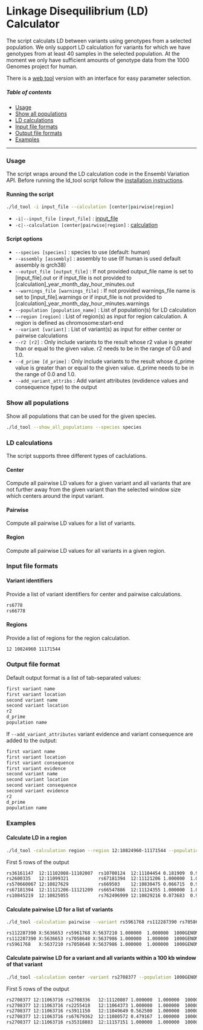 Linkage Disequilibrium (LD) Calculator
=====================================
The script calculats LD between variants using genotypes from a selected population. We only support LD calculation for variants for which we have genotypes from at least 40 samples in the selected population. At the moment we only have sufficient amounts of genotype data from the 1000 Genomes project for human.

There is a [web tool](http://www.ensembl.org/Multi/Tools/LD) version with an interface for easy parameter selection. 

##### Table of contents
* [Usage](#usage)
* [Show all populations](#show_all_populations)
* [LD calculations](#ld_calculations)
* [Input file formats](#input_file_formats)
* [Output file formats](#output_file_formats)
* [Examples](#examples)
---
<a name="usage"></a>
### Usage
The script wraps around the LD calculation code in the Ensembl Variation API. Before running the ld_tool script follow the [installation instructions](https://github.com/Ensembl/ensembl-variation/blob/master/C_code/README.txt).

#### Running the script
```bash
./ld_tool -i input_file --calculation [center|pairwise|region] 
```
* `-i|--input_file [input_file]` : [input_file](#input_file_formats)
* `-c|--calculation [center|pairwise|region]` : [calculation](#ld_calculation)

#### Script options
* `--species [species]` : species to use (default: human)
* `--assembly [assembly]` : assembly to use (If human is used default assembly is grch38)
* `--output_file [output_file]` : If not provided output_file name is set to [input_file].out or if input_file is not provided to [calculation]_year_month_day_hour_minutes.out
* `--warnings_file [warnings_file]` : If not provided warnings_file name is set to [input_file].warnings or if input_file is not provided to [calculation]_year_month_day_hour_minutes.warnings
* `--population [population_name]` : List of population(s) for LD calculation
* `--region [region]` : List of region(s) as input for region calculation. A region is defined as chromosome:start-end
* `--variant [variant]` : List of variant(s) as input for either center or pairwise calculations
* `--r2 [r2]` : Only include variants to the result whose r2 value is greater than or equal to the given value. r2 needs to be in the range of 0.0 and 1.0.
* `--d_prime [d_prime]` : Only include variants to the result whose d_prime value is greater than or equal to the given value. d_prime needs to be in the range of 0.0 and 1.0.
* `--add_variant_attribs` : Add variant attributes (evdidence values and consequence type) to the output

<a name="show_all_populations"></a>
### Show all populations
Show all populations that can be used for the given species. 
```bash
./ld_tool --show_all_populations --species species
```
<a name="ld_calculations"></a>
### LD calculations
The script supports three different types of caclulations.
#### Center
Compute all pairwise LD values for a given variant and all variants that are not further away from the given variant than the selected window size which centers around the input variant.
#### Pairwise
Compute all pairwise LD values for a list of variants.
#### Region
Compute all pairwise LD values for all variants in a given region. 

<a name="input_file_formats"></a>
### Input file formats
#### Variant identifiers
Provide a list of variant identifiers for center and pairwise calculations.
```txt
rs6778
rs66778
```
#### Regions
Provide a list of regions for the region calculation.
```txt
12 10824960 11171544
```
<a name="output_file_formats"></a>
### Output file format
Default output format is a list of tab-separated values:
```txt
first variant name
first variant location
second variant name
second variant location
r2
d_prime
population name
```
If `--add_variant_attributes` variant evidence and variant consequence are added to the output:
```txt
first variant name
first variant location
first variant consequence
first variant evidence
second variant name
second variant location
second variant consequence
second variant evidence
r2
d_prime
population name
```
<a name="examples"></a>
### Examples 
#### Calculate LD in a region
```bash
./ld_tool -calculation region --region 12:10824960-11171544 --population 1000GENOMES:phase_3:CEU
```
First 5 rows of the output
```txt
rs36161147  12:11102008-11102007  rs10700124  12:11104454 0.181909  0.999963  1000GENOMES:phase_3:CEU
rs2600335   12:11099321           rs67181394  12:11121206 1.000000  1.000000  1000GENOMES:phase_3:CEU
rs570660067 12:10827629           rs669503    12:10830475 0.066715  0.999998  1000GENOMES:phase_3:CEU
rs67181394  12:11121206-11121209  rs66547886  12:11124355 1.000000  1.000000  1000GENOMES:phase_3:CEU
rs10845219  12:10825055           rs762496999 12:10829216 0.073683  0.999991  1000GENOMES:phase_3:CEU
```
#### Calculate pairwise LD for a list of variants
```bash
./ld_tool -calculation pairwise --variant rs5961768 rs112287390 rs7058648 --population 1000GENOMES:phase_3:ASW
```
```txt
rs112287390 X:5636653 rs5961768 X:5637210 1.000000  1.000000  1000GENOMES:phase_3:ASW
rs112287390 X:5636653 rs7058648 X:5637986 1.000000  1.000000  1000GENOMES:phase_3:ASW
rs5961768   X:5637210 rs7058648 X:5637986 1.000000  1.000000  1000GENOMES:phase_3:ASW
```
#### Calculate pairwise LD for a variant and all variants within a 100 kb window of that variant
```bash
./ld_tool -calculation center -variant rs2708377 --population 1000GENOMES:phase_3:PEL --d_prime 1.0
```
First 5 rows of the output
```txt
rs2708377 12:11063716 rs2708336   12:11120807 1.000000  1.000000  1000GENOMES:phase_3:PEL
rs2708377 12:11063716 rs2255418   12:11064373 1.000000  1.000000  1000GENOMES:phase_3:PEL
rs2708377 12:11063716 rs3911150   12:11049649 0.562500  1.000000  1000GENOMES:phase_3:PEL
rs2708377 12:11063716 rs67679362  12:11080572 0.479167  1.000000  1000GENOMES:phase_3:PEL
rs2708377 12:11063716 rs35318883  12:11157151 1.000000  1.000000  1000GENOMES:phase_3:PEL
```

